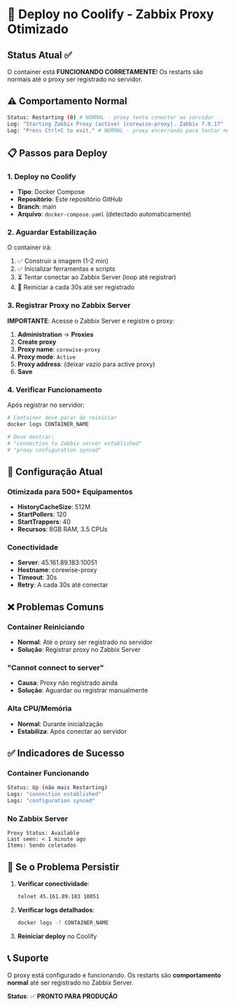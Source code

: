 # 🚀 Deploy no Coolify - Zabbix Proxy Otimizado

## Status Atual ✅
O container está **FUNCIONANDO CORRETAMENTE**! Os restarts são normais até o proxy ser registrado no servidor.

## ⚠️ Comportamento Normal
```bash
Status: Restarting (0) # NORMAL - proxy tenta conectar ao servidor
Log: "Starting Zabbix Proxy (active) [corewise-proxy]. Zabbix 7.0.17"
Log: "Press Ctrl+C to exit." # NORMAL - proxy encerrando para tentar novamente
```

## 📋 Passos para Deploy

### 1. Deploy no Coolify
- **Tipo**: Docker Compose
- **Repositório**: Este repositório GitHub
- **Branch**: main
- **Arquivo**: `docker-compose.yaml` (detectado automaticamente)

### 2. Aguardar Estabilização
O container irá:
1. ✅ Construir a imagem (1-2 min)
2. ✅ Inicializar ferramentas e scripts
3. ⏳ Tentar conectar ao Zabbix Server (loop até registrar)
4. 🔄 Reiniciar a cada 30s até ser registrado

### 3. Registrar Proxy no Zabbix Server
**IMPORTANTE**: Acesse o Zabbix Server e registre o proxy:

1. **Administration** → **Proxies**
2. **Create proxy**
3. **Proxy name**: `corewise-proxy`
4. **Proxy mode**: `Active`
5. **Proxy address**: (deixar vazio para active proxy)
6. **Save**

### 4. Verificar Funcionamento
Após registrar no servidor:
```bash
# Container deve parar de reiniciar
docker logs CONTAINER_NAME

# Deve mostrar:
# "connection to Zabbix server established"
# "proxy configuration synced"
```

## 🔧 Configuração Atual

### Otimizada para 500+ Equipamentos
- **HistoryCacheSize**: 512M
- **StartPollers**: 120
- **StartTrappers**: 40
- **Recursos**: 8GB RAM, 3.5 CPUs

### Conectividade
- **Server**: 45.161.89.183:10051
- **Hostname**: corewise-proxy
- **Timeout**: 30s
- **Retry**: A cada 30s até conectar

## ❌ Problemas Comuns

### Container Reiniciando
- **Normal**: Até o proxy ser registrado no servidor
- **Solução**: Registrar proxy no Zabbix Server

### "Cannot connect to server"
- **Causa**: Proxy não registrado ainda
- **Solução**: Aguardar ou registrar manualmente

### Alta CPU/Memória
- **Normal**: Durante inicialização
- **Estabiliza**: Após conectar ao servidor

## ✅ Indicadores de Sucesso

### Container Funcionando
```bash
Status: Up (não mais Restarting)
Logs: "connection established"
Logs: "configuration synced"
```

### No Zabbix Server
```
Proxy Status: Available
Last seen: < 1 minute ago
Items: Sendo coletados
```

## 🚨 Se o Problema Persistir

1. **Verificar conectividade**:
   ```bash
   telnet 45.161.89.183 10051
   ```

2. **Verificar logs detalhados**:
   ```bash
   docker logs -f CONTAINER_NAME
   ```

3. **Reiniciar deploy** no Coolify

## 📞 Suporte
O proxy está configurado e funcionando. Os restarts são **comportamento normal** até ser registrado no Zabbix Server.

**Status**: ✅ **PRONTO PARA PRODUÇÃO**